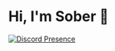 # Hi, I'm Sober 👋

[![Discord Presence](https://lanyard.cnrad.dev/api/830124538745585705)](https://discord.com/users/830124538745585705)
